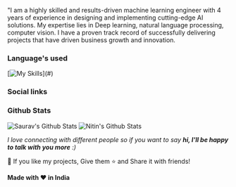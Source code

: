 <!-- My profile


> **"Transforming Data into Intelligent Solutions"**

### Hi there 👋 , I'm [Nitin Rawat](https://NitinRwt.github.io)<div  align="right"><img src="https://komarev.com/ghpvc/?username=SauRavRwT&label=Visitors&color=64CCC5&style=flat" alt="visitor badge"/></div>

Here are some ideas to get you started:

- 🔭 I’m currently working on My Exams...
- 🌱 Learning Tensorflow.Keras,pytorch
- 👯 Open to Collaborate..
- 🤔 Let's grind homies, 
- 💬 Ask me about Deep learning
- 📫 How to reach me: [@balbheji](https://t.me/balbheji)
- ⚡ Fun fact: -->

"I am a highly skilled and results-driven machine learning engineer with 4 years of experience in designing and implementing cutting-edge AI solutions. My expertise lies in Deep learning, natural language processing, computer vision. I have a proven track record of successfully delivering projects that have driven business growth and innovation.

### Language's used

[![My Skills](https://skillicons.dev/icons?i=tensorflow,bootstrap,python,css,figma,java,pytorch,)](#)

### Social links



### Github Stats

![Saurav's Github Stats](https://github-readme-stats.vercel.app/api?username=NitinRwT&show_icons=true&theme=rose) ![Nitin's Github Stats](https://github-readme-streak-stats.herokuapp.com?user=NitinRwT&theme=rose&card_width=467)
  
_I love connecting with different people so if you want to say **hi, I'll be happy to talk with you more** :)_

💙 If you like my projects, Give them ⭐ and Share it with friends!

**Made with ❤️ in India**
